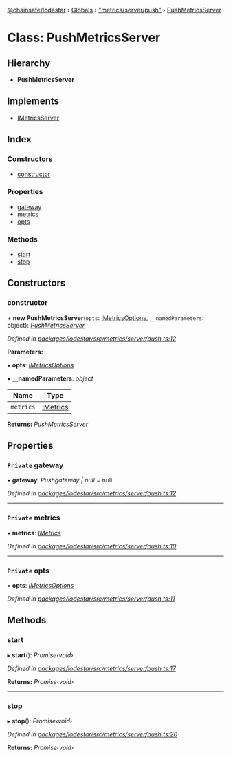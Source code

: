 [@chainsafe/lodestar](../README.md) › [Globals](../globals.md) › ["metrics/server/push"](../modules/_metrics_server_push_.md) › [PushMetricsServer](_metrics_server_push_.pushmetricsserver.md)

# Class: PushMetricsServer

## Hierarchy

* **PushMetricsServer**

## Implements

* [IMetricsServer](../interfaces/_metrics_interface_.imetricsserver.md)

## Index

### Constructors

* [constructor](_metrics_server_push_.pushmetricsserver.md#constructor)

### Properties

* [gateway](_metrics_server_push_.pushmetricsserver.md#private-gateway)
* [metrics](_metrics_server_push_.pushmetricsserver.md#private-metrics)
* [opts](_metrics_server_push_.pushmetricsserver.md#private-opts)

### Methods

* [start](_metrics_server_push_.pushmetricsserver.md#start)
* [stop](_metrics_server_push_.pushmetricsserver.md#stop)

## Constructors

###  constructor

\+ **new PushMetricsServer**(`opts`: [IMetricsOptions](../interfaces/_metrics_options_.imetricsoptions.md), `__namedParameters`: object): *[PushMetricsServer](_metrics_server_push_.pushmetricsserver.md)*

*Defined in [packages/lodestar/src/metrics/server/push.ts:12](https://github.com/ChainSafe/lodestar/blob/aa20a3bfb/packages/lodestar/src/metrics/server/push.ts#L12)*

**Parameters:**

▪ **opts**: *[IMetricsOptions](../interfaces/_metrics_options_.imetricsoptions.md)*

▪ **__namedParameters**: *object*

Name | Type |
------ | ------ |
`metrics` | [IMetrics](../interfaces/_metrics_interface_.imetrics.md) |

**Returns:** *[PushMetricsServer](_metrics_server_push_.pushmetricsserver.md)*

## Properties

### `Private` gateway

• **gateway**: *Pushgateway | null* = null

*Defined in [packages/lodestar/src/metrics/server/push.ts:12](https://github.com/ChainSafe/lodestar/blob/aa20a3bfb/packages/lodestar/src/metrics/server/push.ts#L12)*

___

### `Private` metrics

• **metrics**: *[IMetrics](../interfaces/_metrics_interface_.imetrics.md)*

*Defined in [packages/lodestar/src/metrics/server/push.ts:10](https://github.com/ChainSafe/lodestar/blob/aa20a3bfb/packages/lodestar/src/metrics/server/push.ts#L10)*

___

### `Private` opts

• **opts**: *[IMetricsOptions](../interfaces/_metrics_options_.imetricsoptions.md)*

*Defined in [packages/lodestar/src/metrics/server/push.ts:11](https://github.com/ChainSafe/lodestar/blob/aa20a3bfb/packages/lodestar/src/metrics/server/push.ts#L11)*

## Methods

###  start

▸ **start**(): *Promise‹void›*

*Defined in [packages/lodestar/src/metrics/server/push.ts:17](https://github.com/ChainSafe/lodestar/blob/aa20a3bfb/packages/lodestar/src/metrics/server/push.ts#L17)*

**Returns:** *Promise‹void›*

___

###  stop

▸ **stop**(): *Promise‹void›*

*Defined in [packages/lodestar/src/metrics/server/push.ts:20](https://github.com/ChainSafe/lodestar/blob/aa20a3bfb/packages/lodestar/src/metrics/server/push.ts#L20)*

**Returns:** *Promise‹void›*
